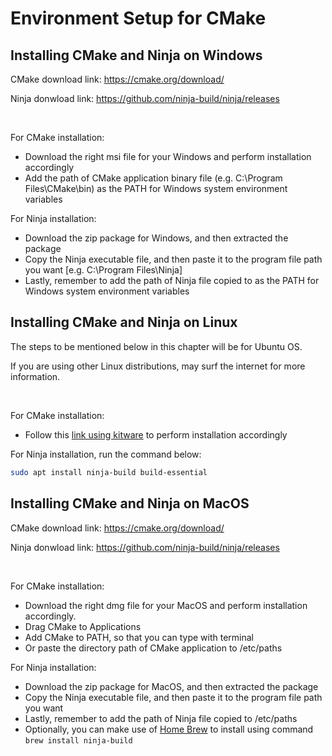 # Environment Setup for CMake

## Installing CMake and Ninja on Windows

CMake download link: <a href="https://cmake.org/download/">https://cmake.org/download/</a>

Ninja donwload link: <a href="https://github.com/ninja-build/ninja/releases">https://github.com/ninja-build/ninja/releases</a>

<br>

For CMake installation:

- Download the right msi file for your Windows and perform installation accordingly
- Add the path of CMake application binary file (e.g. C:\\Program Files\\CMake\\bin) as the PATH for Windows system environment variables

For Ninja installation:

- Download the zip package for Windows, and then extracted the package
- Copy the Ninja executable file, and then paste it to the program file path you want [e.g. C:\\Program Files\\Ninja]
- Lastly, remember to add the path of Ninja file copied to as the PATH for Windows system environment variables

## Installing CMake and Ninja on Linux

The steps to be mentioned below in this chapter will be for Ubuntu OS.

If you are using other Linux distributions, may surf the internet for more information.

<br>

For CMake installation: 

- Follow this <a href="https://apt.kitware.com/">link using kitware</a> to perform installation accordingly

For Ninja installation, run the command below:

```bash
sudo apt install ninja-build build-essential
```

## Installing CMake and Ninja on MacOS

CMake download link: <a href="https://cmake.org/download/">https://cmake.org/download/</a>

Ninja donwload link: <a href="https://github.com/ninja-build/ninja/releases">https://github.com/ninja-build/ninja/releases</a>

<br>

For CMake installation:

- Download the right dmg file for your MacOS and perform installation accordingly.
- Drag CMake to Applications
- Add CMake to PATH, so that you can type with terminal
- Or paste the directory path of CMake application to /etc/paths

For Ninja installation:

- Download the zip package for MacOS, and then extracted the package
- Copy the Ninja executable file, and then paste it to the program file path you want
- Lastly, remember to add the path of Ninja file copied to /etc/paths
- Optionally, you can make use of <a href="https://brew.sh/">Home Brew</a> to install using command `brew install ninja-build`
